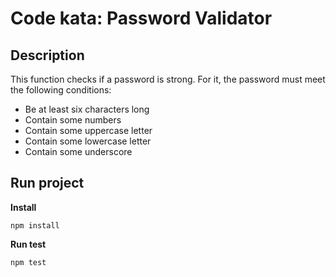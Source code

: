 # Code kata: Password Validator


## Description

This function checks if a password is strong. For it, 
the password must meet the following conditions:

* Be at least six characters long
* Contain some numbers
* Contain some uppercase letter
* Contain some lowercase letter
* Contain some underscore


## Run project

__Install__

    npm install

__Run test__

    npm test
